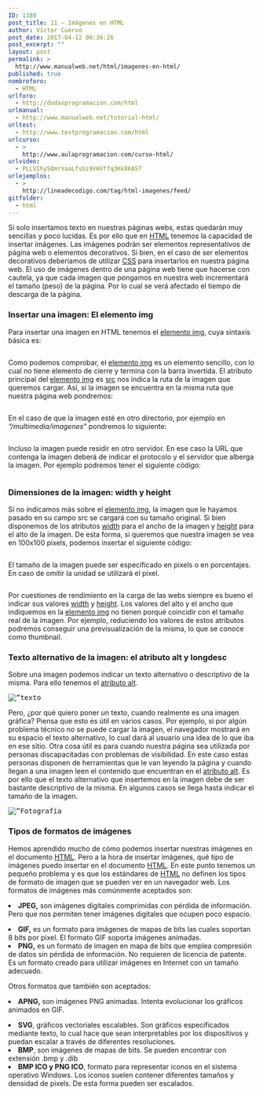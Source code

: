 ```yaml
---
ID: 1380
post_title: 11 – Imágenes en HTML
author: Víctor Cuervo
post_date: 2017-04-12 00:36:26
post_excerpt: ""
layout: post
permalink: >
  http://www.manualweb.net/html/imagenes-en-html/
published: true
nombreforo:
  - HTML
urlforo:
  - http://dudasprogramacion.com/html
urlmanual:
  - http://www.manualweb.net/tutorial-html/
urltest:
  - http://www.testprogramacion.com/html
urlcurso:
  - >
    http://www.aulaprogramacion.com/curso-html/
urlvideo:
  - PLLVIhySQmrVaaLfsbi9VHVffq3Kk8KAST
urlejemplos:
  - >
    http://lineadecodigo.com/tag/html-imagenes/feed/
gitfolder:
  - html
---
```

<span style="font-weight: 400">Si solo insertamos texto en nuestras páginas webs, estas quedarán muy sencillas y poco lucidas. Es por ello que en </span>[<span style="font-weight: 400">HTML</span>][1]<span style="font-weight: 400"> tenemos la capacidad de insertar imágenes.</span> <span style="font-weight: 400">Las imágenes podrán ser elementos representativos de página web o elementos decorativos. Si bien, en el caso de ser elementos decorativos deberíamos de utilizar </span>[<span style="font-weight: 400">CSS</span>][2]<span style="font-weight: 400"> para insertarlos en nuestra página web.</span> <span style="font-weight: 400">El uso de imágenes dentro de una página web tiene que hacerse con cautela, ya que cada imagen que pongamos en nuestra web incrementará el tamaño (peso) de la página. Por lo cual se verá afectado el tiempo de descarga de la página.</span>

### Insertar una imagen: El elemento img

<span style="font-weight: 400">Para insertar una imagen en HTML tenemos el </span>[<span style="font-weight: 400">elemento img</span>][3]<span style="font-weight: 400">, cuya sintaxis básica es:</span>

<pre><img src="”nombreimagen.jpg”" alt="" /></pre>

<span style="font-weight: 400">Como podemos comprobar, el </span>[<span style="font-weight: 400">elemento img</span>][3]<span style="font-weight: 400"> es un elemento sencillo, con lo cual no tiene elemento de cierre y termina con la barra invertida.</span> <span style="font-weight: 400">El atributo principal del </span>[<span style="font-weight: 400">elemento img</span>][3]<span style="font-weight: 400"> es </span>[<span style="font-weight: 400">src</span>][4]<span style="font-weight: 400"> nos indica la ruta de la imagen que queremos cargar. Así, si la imagen se encuentra en la misma ruta que nuestra página web pondremos:</span>

<pre><img src="”foto.jpg”" alt="" /></pre>

<span style="font-weight: 400">En el caso de que la imagen esté en otro directorio, por ejemplo en </span>*<span style="font-weight: 400">“/multimedia/imagenes” </span>*<span style="font-weight: 400">pondremos lo siguiente:</span>

<pre><img src="”/multimedia/imagenes/foto.jpg”" alt="" /></pre>

<span style="font-weight: 400">Incluso la imagen puede residir en otro servidor. En ese caso la URL que contenga la imagen deberá de indicar el protocolo y el servidor que alberga la imagen. Por ejemplo podremos tener el siguiente código:</span>

<pre><img src="//lineadecodigo.com/imagenes/logo.jpg”" alt="" /></pre>

### Dimensiones de la imagen: width y height

<span style="font-weight: 400">Si no indicamos más sobre el </span>[<span style="font-weight: 400">elemento img</span>][3]<span style="font-weight: 400">, la imagen que le hayamos pasado en su campo src se cargará con su tamaño original.</span> <span style="font-weight: 400">Si bien disponemos de los atributos </span>[<span style="font-weight: 400">width</span>][5]<span style="font-weight: 400"> para el ancho de la imagen y </span>[<span style="font-weight: 400">height</span>][6]<span style="font-weight: 400"> para el alto de la imagen. De esta forma, si queremos que nuestra imagen se vea en 100x100 pixels, podemos insertar el siguiente código:</span>

<pre><img src="”foto.jpg”" alt="" width="”100”" height="”100”" /></pre>

<span style="font-weight: 400">El tamaño de la imagen puede ser especificado en pixels o en porcentajes. En caso de omitir la unidad se utilizará el pixel.</span>

<pre><img src="”foto.jpg”" alt="" width="”100”" height="”100”" />
<img src="”foto.jpg”" alt="" width="”100px”" height="”100px”" />
<img src="”foto.jpg”" alt="" width="”50%”" height="”50%”" /></pre>

<span style="font-weight: 400">Por cuestiones de rendimiento en la carga de las webs siempre es bueno el indicar sus valores </span>[<span style="font-weight: 400">width</span>][5]<span style="font-weight: 400"> y </span>[<span style="font-weight: 400">height</span>][6]<span style="font-weight: 400">.</span> <span style="font-weight: 400">Los valores del alto y el ancho que indiquemos en la </span>[<span style="font-weight: 400">elemento img</span>][3]<span style="font-weight: 400"> no tienen porqué coincidir con el tamaño real de la imagen. Por ejemplo, reduciendo los valores de estos atributos podremos conseguir una previsualización de la misma, lo que se conoce como thumbnail.</span>

### Texto alternativo de la imagen: el atributo alt y longdesc

<span style="font-weight: 400">Sobre una imagen podemos indicar un texto alternativo o descriptivo de la misma. Para ello tenemos el </span>[<span style="font-weight: 400">atributo alt</span>][7]<span style="font-weight: 400">.</span>

<pre><img src="”foto.jpg”" alt="”texto" /></pre>

<span style="font-weight: 400">Pero, ¿por qué quiero poner un texto, cuando realmente es una imagen gráfica?</span> <span style="font-weight: 400">Piensa que esto es útil en varios casos. Por ejemplo, si por algún problema técnico no se puede cargar la imagen, el navegador mostrará en su espacio el texto alternativo, lo cual dará al usuario una idea de lo que iba en ese sitio.</span> <span style="font-weight: 400">Otra cosa útil es para cuando nuestra página sea utilizada por personas discapacitadas con problemas de visibilidad. En este caso estas personas disponen de herramientas que le van leyendo la página y cuando llegan a una imagen leen el contenido que encuentran en el </span>[<span style="font-weight: 400">atributo alt</span>][7]<span style="font-weight: 400">.</span> <span style="font-weight: 400">Es por ello que el texto alternativo que insertemos en la imagen debe de ser bastante descriptivo de la misma. En algunos casos se llega hasta indicar el tamaño de la imagen.</span>

<pre><img src="”foto.jpg”" alt="”Fotografía" /></pre>

### Tipos de formatos de imágenes

<span style="font-weight: 400">Hemos aprendido mucho de cómo podemos insertar nuestras imágenes en el documento </span>[<span style="font-weight: 400">HTML</span>][1]<span style="font-weight: 400">. Pero a la hora de insertar imágenes, qué tipo de imágenes puedo insertar en el documento </span>[<span style="font-weight: 400">HTML</span>][1]<span style="font-weight: 400">.</span> <span style="font-weight: 400">En este punto tenemos un pequeño problema y es que los estándares de </span>[<span style="font-weight: 400">HTML</span>][1]<span style="font-weight: 400"> no definen los tipos de formato de imagen que se pueden ver en un navegador web.</span> <span style="font-weight: 400">Los formatos de imágenes más comúnmente aceptados son:</span> <li style="font-weight: 400">
  <b>JPEG,</b><span style="font-weight: 400"> son imágenes digitales comprimidas con pérdida de información. Pero que nos permiten tener imágenes digitales que ocupen poco espacio.</span>
</li>
<li style="font-weight: 400">
  <b>GIF,</b><span style="font-weight: 400"> es un formato para imágenes de mapas de bits las cuales soportan 8 bits por pixel. El formato GIF soporta imágenes animadas.</span>
</li>
<li style="font-weight: 400">
  <b>PNG,</b><span style="font-weight: 400"> es un formato de imagen en mapa de bits que emplea compresión de datos sin pérdida de información. No requieren de licencia de patente. Es un formato creado para utilizar imágenes en Internet con un tamaño adecuado.</span>
</li>

<span style="font-weight: 400">Otros formatos que también son aceptados:</span> <li style="font-weight: 400">
  <b>APNG,</b><span style="font-weight: 400"> son imágenes PNG animadas. Intenta evolucionar los gráficos animados en GIF.</span>
</li>
<li style="font-weight: 400">
  <b>SVG</b><span style="font-weight: 400">, gráficos vectoriales escalables. Son gráficos especificados mediante texto, lo cual hace que sean interpretables por los dispositivos y puedan escalar a través de diferentes resoluciones.</span>
</li>
<li style="font-weight: 400">
  <b>BMP</b><span style="font-weight: 400">, son imágenes de mapas de bits. Se pueden encontrar con extensión .bmp y .dib</span>
</li>
<li style="font-weight: 400">
  <b>BMP ICO y PNG ICO</b><span style="font-weight: 400">, formato para representar iconos en el sistema operativo Windows. Los iconos suelen contener diferentes tamaños y densidad de pixels. De esta forma pueden ser escalados.</span>
</li>

 [1]: http://www.manualweb.net/tutorial-html/
 [2]: http://www.manualweb.net/tutorial-css/
 [3]: http://w3api.com/wiki/HTML:IMG
 [4]: http://www.w3api.com/wiki/HTML:Src
 [5]: http://www.w3api.com/wiki/HTML:Width
 [6]: http://www.w3api.com/wiki/HTML:Height
 [7]: http://www.w3api.com/wiki/HTML:Alt